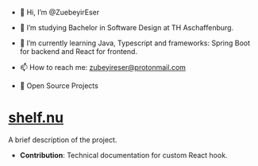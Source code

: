 - 👋 Hi, I’m @ZuebeyirEser
- 👀 I’m studying Bachelor in Software Design at TH Aschaffenburg.
- 🌱 I’m currently learning Java, Typescript and frameworks: Spring Boot for backend and React for frontend.
- 📫 How to reach me: zubeyireser@protonmail.com

- 🚀 Open Source Projects

# [shelf.nu](https://github.com/Shelf-nu/shelf.nu.git)
A brief description of the project.

- **Contribution**: Technical documentation for custom React hook.
<!---
ZuebeyirEser/ZuebeyirEser is a ✨ special ✨ repository because its `README.md` (this file) appears on your GitHub profile.
You can click the Preview link to take a look at your changes.
--->

